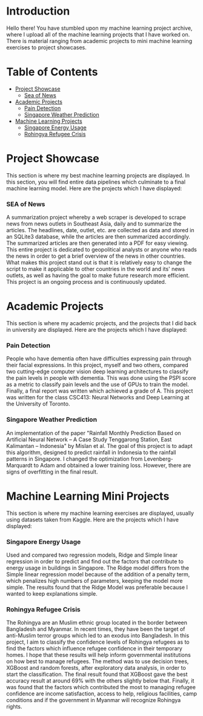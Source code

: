 # Introduction

Hello there! You have stumbled upon my machine learning project archive, where I upload all of the machine learning projects that I have worked on. There is material ranging from academic projects to mini machine learning exercises to project showcases. 

# Table of Contents

- [Project Showcase](#Project-Showcase)
  - [Sea of News](#SEA-of-News)
- [Academic Projects](#Academic-Projects)
  - [Pain Detection](#Pain-Detection)
  - [Singapore Weather Prediction](#Singapore-Weather-Prediction)
- [Machine Learning Projects](#Machine-Learning-Projects)
  - [Singapore Energy Usage](#Singapore-Energy-Usage)
  - [Rohingya Refugee Crisis](#Rohingya-Refugee-Crisis)


# Project Showcase
This section is where my best machine learning projects are displayed. In this section, you will find entire data pipelines which culminate to a final machine learning model. Here are the projects which I have displayed:

### SEA of News 
A summarization project whereby a web scraper is developed to scrape news from news outlets in Southeast Asia, daily and to summarize the articles. The headlines, date, outlet, etc. are collected as data and stored in an SQLite3 database, while the articles are then summarized accordingly. The summarized articles are then generated into a PDF for easy viewing. This entire project is dedicated to geopolitical analysts or anyone who reads the news in order to get a brief overview of the news in other countries. What makes this project stand out is that it is relatively easy to change the script to make it applicable to other countries in the world and its' news outlets, as well as having the goal to make future research more efficient. This project is an ongoing process and is continuously updated.

# Academic Projects
This section is where my academic projects, and the projects that I did back in university are displayed. Here are the projects which I have displayed:

### Pain Detection
People who have dementia often have difficulties expressing pain through their facial expressions. In this project, myself and two others, compared two cutting-edge computer vision deep learning architectures to classify the pain levels in people with dementia. This was done using the PSPI score as a metric to classify pain levels and the use of GPUs to train the model. Finally, a final report was written which achieved a grade of A. This project was written for the class CSC413: Neural Networks and Deep Learning at the University of Toronto.

### Singapore Weather Prediction
An implementation of the paper "Rainfall Monthly Prediction Based on Artificial Neural Network – A Case Study Tenggarong Station, East Kalimantan – Indonesia" by Mislan et al. The goal of this project is to adapt this algorithm, designed to predict rainfall in Indonesia to the rainfall patterns in Singapore. I changed the optimization from Levenberg-Marquardt to Adam and obtained a lower training loss. However, there are signs of overfitting in the final result.

# Machine Learning Mini Projects
This section is where my machine learning exercises are displayed, usually using datasets taken from Kaggle. Here are the projects which I have displayed:

### Singapore Energy Usage
Used and compared two regression models, Ridge and Simple linear regression in order to predict and find out the factors that contribute to energy usage in buildings in Singapore. The Ridge model differs from the Simple linear regression model because of the addition of a penalty term, which penalizes high numbers of parameters, keeping the model more simple. The results found that the Ridge Model was preferable because I wanted to keep explanations simple.

### Rohingya Refugee Crisis
The Rohingya are an Muslim ethnic group located in the border between Bangladesh and Myanmar. In recent times, they have been the target of anti-Muslim terror groups which led to an exodus into Bangladesh. In this project, I aim to classify the confidence levels of Rohingya refugees as to find the factors which influence refugee confidence in their temporary homes. I hope that these results will help inform governmental institutions on how best to manage refugees. The method was to use decision trees, XGBoost and random forests, after exploratory data analysis, in order to start the classification. The final result found that XGBoost gave the best accuracy result at around 69% with the others slightly below that. Finally, it was found that the factors which contributed the most to managing refugee confidence are income satisfaction, access to help, religious facilities, camp conditions and if the government in Myanmar will recognize Rohingya rights.
